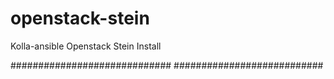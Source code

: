 # openstack-stein
Kolla-ansible Openstack Stein Install 

#############################
###########################
